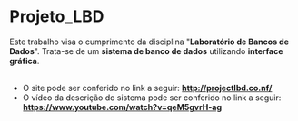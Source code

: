 # Projeto_LBD
Este trabalho visa o cumprimento da disciplina "__Laboratório de Bancos de Dados__". Trata-se de um __sistema de banco de dados__ utilizando __interface gráfica__.
<br />
<br />
- O site pode ser conferido no link a seguir: **http://projectlbd.co.nf/**
- O vídeo da descrição do sistema pode ser conferido no link a seguir: **https://www.youtube.com/watch?v=qeM5gvrH-ag**
